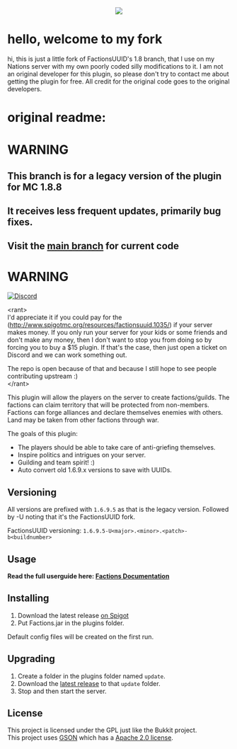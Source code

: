 <center>
  <a href="https://www.spigotmc.org/resources/factionsuuid.1035/"><img src="https://i.imgur.com/3PCF7tz.png"></a>
</center>

# hello, welcome to my fork
hi, this is just a little fork of FactionsUUID's 1.8 branch, that I use on my Nations server with my own poorly coded silly modifications to it. 
I am not an original developer for this plugin, so please don't try to contact me about getting the plugin for free. All credit for the original code goes to the original developers.

# original readme:
 
# WARNING

## This branch is for a legacy version of the plugin for MC 1.8.8

## It receives less frequent updates, primarily bug fixes.

## Visit the [main branch](https://github.com/FactionsU/UID) for current code

# WARNING

[![Discord](https://imgur.com/MFRRBn4.png)](https://discord.gg/FfAz3eE)

&lt;rant&gt;  
I'd appreciate it if you could pay for the (http://www.spigotmc.org/resources/factionsuuid.1035/) if your 
server makes money. If you only run your server for your kids or some friends and don't make any money, 
then I don't want to stop you from doing so by forcing you to buy a $15 plugin. If that's the case, 
then just open a ticket on Discord and we can work something out.

The repo is open because of that and because I still hope to see people contributing upstream :)  
&lt;/rant&gt;

This plugin will allow the players on the server to create factions/guilds. The factions can claim territory 
that will be protected from non-members. Factions can forge alliances and declare themselves enemies with others. 
Land may be taken from other factions through war.

The goals of this plugin:

 * The players should be able to take care of anti-griefing themselves.
 * Inspire politics and intrigues on your server.
 * Guilding and team spirit! :)
 * Auto convert old 1.6.9.x versions to save with UUIDs.

Versioning
----------
All versions are prefixed with `1.6.9.5` as that is the legacy version.
Followed by -U noting that it's the FactionsUUID fork.

FactionsUUID versioning: `1.6.9.5-U<major>.<minor>.<patch>-b<buildnumber>`

Usage
---------
<b>Read the full userguide here: [Factions Documentation](https://factions.support)</b>

Installing
----------
1. Download the latest release [on Spigot](https://www.spigotmc.org/resources/factionsuuid.1035/)
1. Put Factions.jar in the plugins folder.

Default config files will be created on the first run.

Upgrading
---------

1. Create a folder in the plugins folder named `update`.
2. Download the [latest release](https://www.spigotmc.org/resources/factionsuuid.1035/) to that `update` folder.
3. Stop and then start the server.

License
----------
This project is licensed under the GPL just like the Bukkit project.<br>
This project uses [GSON](http://code.google.com/p/google-gson/) which has a [Apache 2.0 license](http://www.apache.org/licenses/LICENSE-2.0 ).

